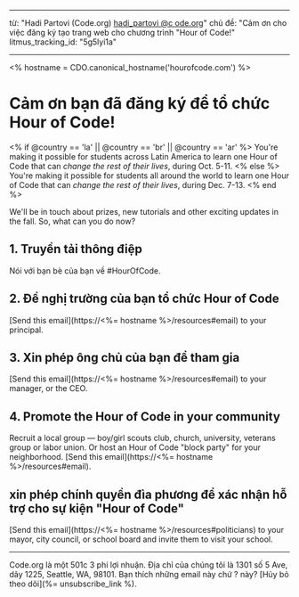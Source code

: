 * * *

từ: "Hadi Partovi (Code.org) [hadi_partovi @&#99; ode.org](&#109;&#x61;&#105;&#x6c;&#x74;&#111;&#x3a;&#104;&#x61;&#x64;&#105;&#x5f;&#112;&#x61;&#x72;&#116;&#x6f;&#118;&#x69;&#x40;&#99;&#x6f;&#100;&#x65;&#x2e;&#111;&#x72;&#103;)" chủ đề: "Cảm ơn cho việc đăng ký tạo trang web cho chương trình "Hour of Code!" litmus_tracking_id: "5g5lyi1a"

* * *

<% hostname = CDO.canonical_hostname('hourofcode.com') %>

# Cảm ơn bạn đã đăng ký để tổ chức Hour of Code!

<% if @country == 'la' || @country == 'br' || @country == 'ar' %> You're making it possible for students across Latin America to learn one Hour of Code that can *change the rest of their lives*, during Oct. 5-11. <% else %> You're making it possible for students all around the world to learn one Hour of Code that can *change the rest of their lives*, during Dec. 7-13. <% end %>

We'll be in touch about prizes, new tutorials and other exciting updates in the fall. So, what can you do now?

## 1. Truyền tải thông điệp

Nói với bạn bè của bạn về #HourOfCode.

## 2. Đề nghị trường của bạn tổ chức Hour of Code

[Send this email](https://<%= hostname %>/resources#email) to your principal.

## 3. Xin phép ông chủ của bạn để tham gia

[Send this email](https://<%= hostname %>/resources#email) to your manager, or the CEO.

## 4. Promote the Hour of Code in your community

Recruit a local group — boy/girl scouts club, church, university, veterans group or labor union. Or host an Hour of Code "block party" for your neighborhood. [Send this email](https://<%= hostname %>/resources#email).

## xin phép chính quyền đìa phương để xác nhận hỗ trợ cho sự kiện "Hour of Code"

[Send this email](https://<%= hostname %>/resources#politicians) to your mayor, city council, or school board and invite them to visit your school.

* * *

Code.org là một 501c 3 phi lợi nhuận. Địa chỉ của chúng tôi là 1301 số 5 Ave, dãy 1225, Seattle, WA, 98101. Bạn thích những email này chứ ? này? [Hủy bỏ theo dõi](%= unsubscribe_link %).